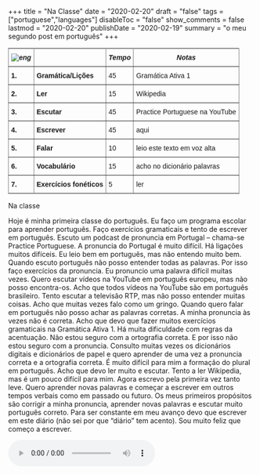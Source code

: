 +++
title = "Na Classe"
date = "2020-02-20"
draft = "false"
tags = ["portuguese","languages"]
disableToc = "false"
show_comments = false
lastmod = "2020-02-20"
publishDate = "2020-02-19"
summary = "o meu segundo post em português"
+++


<style type="text/css">
.tg  {border-collapse:collapse;border-spacing:0;}
.tg td{font-family:Arial, sans-serif;font-size:14px;padding:10px 5px;border-style:solid;border-width:1px;overflow:hidden;word-break:normal;}
.tg th{font-family:Arial, sans-serif;font-size:14px;font-weight:normal;padding:10px 5px;border-style:solid;border-width:1px;overflow:hidden;word-break:normal;}
.tg .tg-4erg{font-weight:bold;font-style:italic;border-color:inherit;text-align:center;vertical-align:top}
.tg .tg-rvyq{font-weight:bold;font-style:italic;border-color:inherit;text-align:center;vertical-align:top}
.tg .tg-7btt{font-weight:bold;border-color:inherit;text-align:left;vertical-align:top}
.tg .tg-fymr{font-weight:bold;border-color:inherit;text-align:left;vertical-align:top}
.tg .tg-0pky{border-color:inherit;text-align:left;vertical-align:top}
</style>
<table class="tg">
  <tr>
    <th class="tg-rvyq"><img src="/flags/port32.png" alt="eng"></th>
    <th class="tg-4erg"></th>
    <th class="tg-4erg">Tempo</th>
      <th class="tg-4erg">Notas</th>
  </tr>
  <tr>
    <td class="tg-7btt">1.</td>
    <td class="tg-fymr">Gramática/Lições</td>
    <td class="tg-0pky">45</td>
    <td class="tg-0pky">Gramática Ativa 1</td>
  </tr>
  <tr>
    <td class="tg-7btt">2.</td>
    <td class="tg-fymr">Ler</td>
    <td class="tg-0pky">15</td>
    <td class="tg-0pky">Wikipedia</td>
  </tr>
  <tr>
    <td class="tg-7btt">3.</td>
    <td class="tg-fymr">Escutar</td>
    <td class="tg-0pky">45</td>
    <td class="tg-0pky">Practice Portuguese na YouTube</td>
  </tr>
  <tr>
    <td class="tg-fymr">4.</td>
    <td class="tg-fymr">Escrever</td>
    <td class="tg-0pky">45</td>
    <td class="tg-0pky">aqui</td>
  </tr>
  <tr>
    <td class="tg-fymr">5.</td>
    <td class="tg-fymr">Falar</td>
    <td class="tg-0pky">10</td>
    <td class="tg-0pky">leio este texto em voz alta</td>
  </tr>
  <tr>
    <td class="tg-fymr">6.</td>
    <td class="tg-fymr">Vocabulário</td>
    <td class="tg-0pky">15</td>
    <td class="tg-0pky">acho no dicionário palavras</td>
  </tr>
  <tr>
    <td class="tg-fymr">7.</td>
    <td class="tg-fymr">Exercícios fonéticos</td>
    <td class="tg-0pky">5</td>
    <td class="tg-0pky">ler </td>
  </tr>
</table>

Na classe

Hoje é minha primeira classe do português. Eu faço um programa escolar para aprender português. Faço exercícios gramaticais e tento de escrever em português. Escuto um podcast de pronuncia em Portugal – chama-se Practice Portuguese. A pronuncia do Portugal é muito difícil. Há ligações muitos difíceis. Eu leio bem em português, mas não entendo muito bem. Quando escuto português não posso entender todas as palavras. Por isso faço exercícios da pronuncia. Eu pronuncio uma palavra difícil muitas vezes. Quero escutar vídeos na YouTube em português europeu, mas não posso encontra-os. Acho que todos vídeos na YouTube são em português brasileiro. Tento escutar a televisão RTP, mas não posso entender muitas coisas. Acho que muitas vezes falo como um gringo. Quando quero falar em português não posso achar as palavras corretas. A minha pronuncia às vezes não é correta. Acho que devo que fazer muitos exercícios gramaticais na Gramática Ativa 1. Há muita dificuldade com regras da acentuação. Não estou seguro com a ortografia correta. E por isso não estou seguro com a pronuncia. Consulto muitas vezes os dicionários digitais e dicionários de papel e quero aprender de uma vez a pronuncia correta e a ortografia correta. É muito difícil para mim a formação do plural em português. Acho que devo ler muito e escutar. Tento a ler Wikipedia, mas é um pouco difícil para mim. Agora escrevo pela primeira vez tanto leve. Quero aprender novas palavras e começar a escrever em outros tempos verbais como em passado ou futuro. Os meus primeiros propósitos são corrigir a minha pronuncia, aprender novas palavras e escutar muito português correto. Para ser constante em meu avanço devo que escrever em este diário (não sei por que “diário” tem acento). Sou muito feliz que começo a escrever.

<audio controls="" class="audio_controls" preload="metadata" style="">
<source src="/portuguese/na-classe/na-classe.mp3">
Your browser does not support the audio element
</audio>


<script>
var wavesurfer = WaveSurfer.create({
  container: '#waveform',
  waveColor: 'green',
  progressColor: 'red'
});
wavesurfer.load('/portuguese/na-classe/na-classe.mp3');</script>
